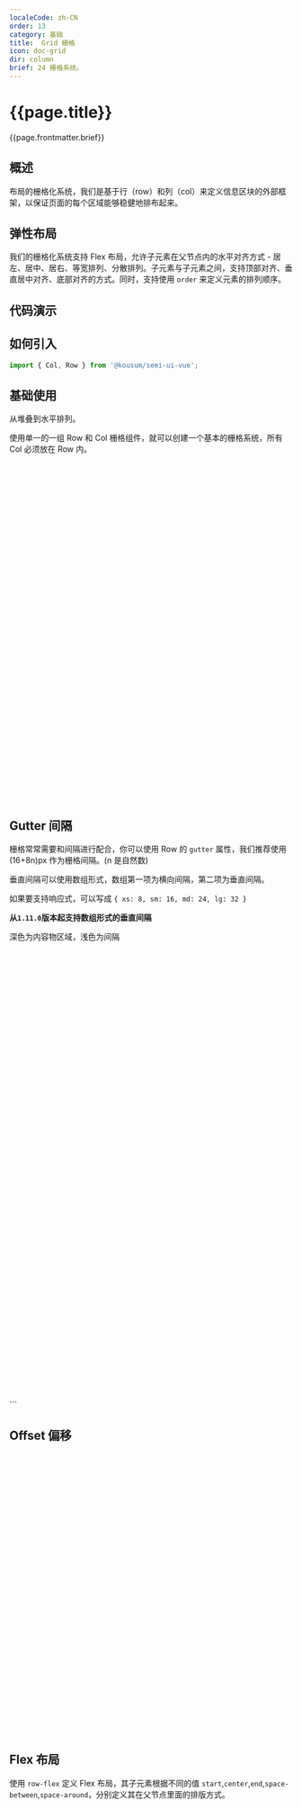 ```yaml
---
localeCode: zh-CN
order: 13
category: 基础
title:  Grid 栅格
icon: doc-grid
dir: column
brief: 24 栅格系统。
---
```

<script setup>
import { useData } from 'vitepress';




const modules = import.meta.glob('./demo/*.vue', { query: '?raw', import: 'default', eager: true });
const { site, theme, page, frontmatter } = useData()
</script>
# {{page.title}}

{{page.frontmatter.brief}}

## 概述

布局的栅格化系统，我们是基于行（row）和列（col）来定义信息区块的外部框架，以保证页面的每个区域能够稳健地排布起来。

## 弹性布局

我们的栅格化系统支持 Flex 布局，允许子元素在父节点内的水平对齐方式 - 居左、居中、居右、等宽排列、分散排列。子元素与子元素之间，支持顶部对齐、垂直居中对齐、底部对齐的方式。同时，支持使用 `order` 来定义元素的排列顺序。

## 代码演示

## 如何引入

```jsx import
import { Col, Row } from '@kousum/semi-ui-vue';
```

## 基础使用

从堆叠到水平排列。

使用单一的一组 Row 和 Col 栅格组件，就可以创建一个基本的栅格系统，所有 Col 必须放在 Row 内。

<div style="width: 100%;height: 600px;">
<LiveCode layout="vertical" :files="{'src/GridBase.vue':modules['./demo/GridBase.vue']}"/>
</div>

## Gutter 间隔

栅格常常需要和间隔进行配合，你可以使用 Row 的 `gutter` 属性，我们推荐使用 (16+8n)px 作为栅格间隔。(n 是自然数)

垂直间隔可以使用数组形式，数组第一项为横向间隔，第二项为垂直间隔。  

如果要支持响应式，可以写成 `{ xs: 8, sm: 16, md: 24, lg: 32 }`  

**从`1.11.0`版本起支持数组形式的垂直间隔**

深色为内容物区域，浅色为间隔

<div style="width: 100%;height: 800px;">
<LiveCode layout="vertical" :files="{'src/GutterInterval.vue':modules['./demo/GutterInterval.vue']}"/>
</div>
```

## Offset 偏移


<div style="width: 100%;height: 500px;">
<LiveCode layout="vertical" :files="{'src/Offset.vue':modules['./demo/Offset.vue']}"/>
</div>

## Flex 布局

使用 `row-flex` 定义 Flex 布局，其子元素根据不同的值 `start`,`center`,`end`,`space-between`,`space-around`，分别定义其在父节点里面的排版方式。


<div style="width: 100%;height: 1000px;">
<LiveCode layout="vertical" :files="{'src/Flex.vue':modules['./demo/Flex.vue']}"/>
</div>

## Flex 子元素垂直对齐

<div style="width: 100%;height: 500px;">
<LiveCode layout="vertical" :files="{'src/FlexJustify.vue':modules['./demo/FlexJustify.vue']}"/>
</div>

## Flex 元素排序

通过 Flex 布局的 Order 来改变元素的排序。

<div style="width: 100%;height: 500px;">
<LiveCode layout="vertical" :files="{'src/FlexOder.vue':modules['./demo/FlexOder.vue']}"/>
</div>

## 响应式

参照 Bootstrap 的 响应式设计，预设六个响应尺寸：`xs`, `sm`, `md`, `lg`, `xl`, `xxl`。

<div style="width: 100%;height: 500px;">
<LiveCode layout="vertical" :files="{'src/FlexReact.vue':modules['./demo/FlexReact.vue']}"/>
</div>

## API 参考

## Row

| 属性  | 说明  | 类型  | 默认值  |
| -- | -- | -- | -- |
| align   | flex 布局下的垂直对齐方式：`top` `middle` `bottom`  | string  | |
| className | 类名 | string| |
| gutter  | 栅格间隔，可以写成像素值或支持响应式的对象写法 `{ xs: 8, sm: 16, md: 24}`<br />**从1.11.0版本起支持垂直间隔**  | number\|object\|Array<number\|object> | |
| justify | flex 布局下的水平排列方式：`start` `end` `center` `space-around` `space-between` | string  | `start` |
| style | 自定义样式 | CSSProperties | |
| type  | 布局模式，可选 `flex`，[现代浏览器](http://caniuse.com/#search=flex) 下有效  | string   |  |

## Col

| 属性   | 说明  | 类型 | 默认值 |
| ---- | ----| ---- | ---- |
| lg     | `≥992px` 响应式栅格，可为栅格数或对象配置  | number\|object | - |
| md     | `≥768px` 响应式栅格，可为栅格数或对象配置  | number\|object | - |
| offset | 栅格左侧的间隔格数，间隔内不可以有栅格 | number | 0 |
| order  | 栅格顺序，`flex` 布局模式下有效  | number | 0 |
| pull   | 栅格向左移动格数 | number | 0 |
| push   | 栅格向右移动格数 | number | 0 |
| sm     | `≥575px` 响应式栅格，可为栅格数或对象配置  | number\|object | - |
| span   | 栅格占位格数，为 0 时相当于 `display: none` | number | -      |
| xl     | `≥1200px` 响应式栅格，可为栅格数或对象配置 | number\|object | - |
| xs     | `<576px` 响应式栅格，可为栅格数或对象配置  | number\|object | - |
| xxl    | `≥1600px` 响应式栅格，可为栅格数或对象配置 | number\|object | - |

## 设计变量

<DesignToken :title="page.title"/>
